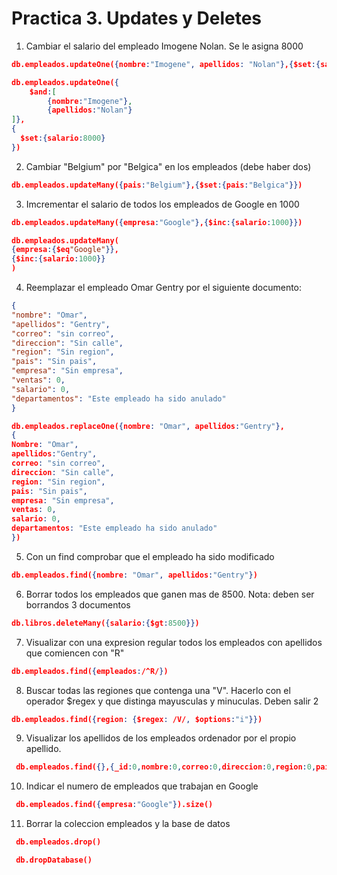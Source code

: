 # Practica 3. Updates y Deletes

1. Cambiar el salario del empleado Imogene Nolan. Se le asigna 8000

```json
db.empleados.updateOne({nombre:"Imogene", apellidos: "Nolan"},{$set:{salario:8000}})
```

```json
db.empleados.updateOne({
    $and:[
        {nombre:"Imogene"},
        {apellidos:"Nolan"}
]},
{
  $set:{salario:8000}  
})
```

2. Cambiar "Belgium" por "Belgica" en los empleados (debe haber dos)

```json
db.empleados.updateMany({pais:"Belgium"},{$set:{pais:"Belgica"}})
```

3. Imcrementar el salario de todos los empleados de Google en 1000

```json
db.empleados.updateMany({empresa:"Google"},{$inc:{salario:1000}})
```

```json
db.empleados.updateMany(
{empresa:{$eq"Google"}},
{$inc:{salario:1000}}
)
```

4. Reemplazar el empleado Omar Gentry por el siguiente documento:

```json
{
"nombre": "Omar",
"apellidos": "Gentry",
"correo": "sin correo",
"direccion": "Sin calle",
"region": "Sin region",
"pais": "Sin pais",
"empresa": "Sin empresa",
"ventas": 0,
"salario": 0,
"departamentos": "Este empleado ha sido anulado"
}
```
```json
db.empleados.replaceOne({nombre: "Omar", apellidos:"Gentry"},
{
Nombre: "Omar", 
apellidos:"Gentry", 
correo: "sin correo",
direccion: "Sin calle",
region: "Sin region",
pais: "Sin pais",
empresa: "Sin empresa",
ventas: 0,
salario: 0,
departamentos: "Este empleado ha sido anulado"
})
```

5. Con un find comprobar que el empleado ha sido modificado 

```json
db.empleados.find({nombre: "Omar", apellidos:"Gentry"})
```

6. Borrar todos los empleados que ganen mas de 8500. Nota: deben ser borrandos 3 documentos

```json
db.libros.deleteMany({salario:{$gt:8500}})
```

7. Visualizar con una expresion regular todos los empleados con apellidos que comiencen con "R"

```json
db.empleados.find({empleados:/^R/})
```

8. Buscar todas las regiones que contenga una "V". Hacerlo  con el operador $regex y que distinga mayusculas y minuculas. Deben salir 2

```json
db.empleados.find({region: {$regex: /V/, $options:"i"}}) 
```

9. Visualizar los apellidos de los empleados ordenador por el propio apellido.

```json
 db.empleados.find({},{_id:0,nombre:0,correo:0,direccion:0,region:0,pais:0,empresa:0,ventas:0,salario:0,departamentos:0}).sort({apellidos:-1})
 ```

10. Indicar el numero de empleados que trabajan en Google

```json
 db.empleados.find({empresa:"Google"}).size()
``` 

11. Borrar la coleccion empleados y la base de datos

```json
 db.empleados.drop()

 db.dropDatabase()
 ``` 
